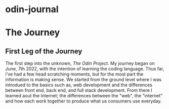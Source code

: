 # odin-journal
<h1>The Journey</h1>
<h2>First Leg of the Journey</h2>
<p>The first step into the unknown, <em>The Odin Project</em>. My journey began on June, 7th 2022, with the intention of learning the coding language. Thus far, i've had a few head scratching moments, but for the most part the information is making sense. We started from the ground level where I was introdued to the basics such as, web development and the differences between front end, back end, and full stack development. From there I learned aout the Internet; the differences between the "web", the "internet" and how each work together to produce what us consumers use everyday.</p>